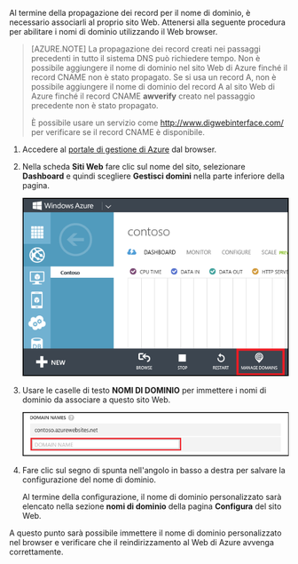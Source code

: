 ﻿Al termine della propagazione dei record per il nome di dominio, è necessario associarli al proprio sito Web. Attenersi alla seguente procedura per abilitare i nomi di dominio utilizzando il Web browser.

> [AZURE.NOTE] La propagazione dei record creati nei passaggi precedenti in tutto il sistema DNS può richiedere tempo. Non è possibile aggiungere il nome di dominio nel sito Web di Azure finché il record CNAME non è stato propagato. Se si usa un record A, non è possibile aggiungere il nome di dominio del record A al sito Web di Azure finché il record CNAME **awverify** creato nel passaggio precedente non è stato propagato.
> 
> È possibile usare un servizio come <a href="http://www.digwebinterface.com/">http://www.digwebinterface.com/</a> per verificare se il record CNAME è disponibile.

1. Accedere al [portale di gestione di Azure](https://manage.windowsazure.com) dal browser.

2. Nella scheda **Siti Web** fare clic sul nome del sito, selezionare **Dashboard** e quindi scegliere **Gestisci domini** nella parte inferiore della pagina.

	![](./media/custom-dns-web-site/dncmntask-cname-6.png)

6. Usare le caselle di testo **NOMI DI DOMINIO** per immettere i nomi di dominio da associare a questo sito Web. 

	![](./media/custom-dns-web-site/dncmntask-cname-7.png)

6. Fare clic sul segno di spunta nell'angolo in basso a destra per salvare la configurazione del nome di dominio.

	Al termine della configurazione, il nome di dominio personalizzato sarà elencato nella sezione **nomi di dominio** della pagina **Configura** del sito Web.

A questo punto sarà possibile immettere il nome di dominio personalizzato nel browser e verificare che il reindirizzamento al Web di Azure avvenga correttamente. <!--HONumber=42-->
